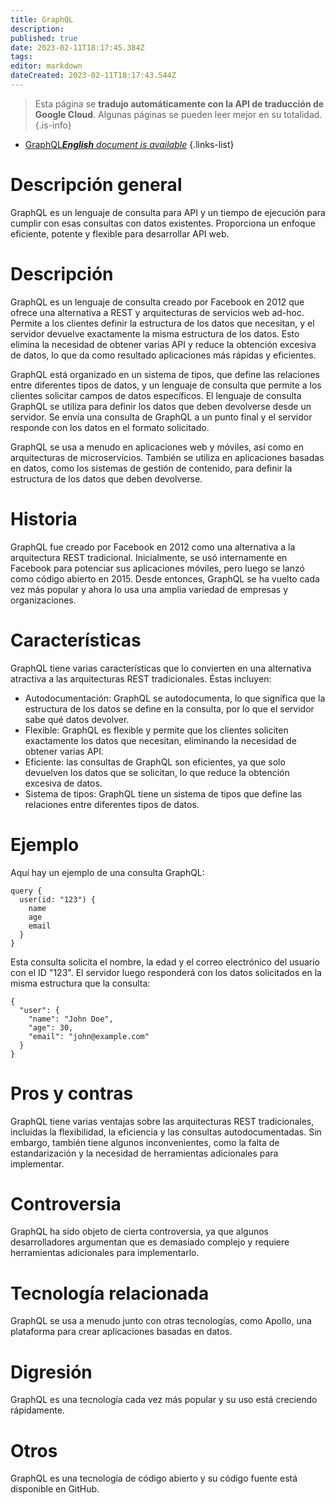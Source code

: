 ```yaml
---
title: GraphQL
description: 
published: true
date: 2023-02-11T18:17:45.384Z
tags: 
editor: markdown
dateCreated: 2023-02-11T18:17:43.544Z
---
```


> Esta página se **tradujo automáticamente con la API de traducción de Google Cloud**.
Algunas páginas se pueden leer mejor en su totalidad.{.is-info}



- [GraphQL***English** document is available*](/en/Knowledge-base/Dictionary/graphql)
{.links-list}


# Descripción general
GraphQL es un lenguaje de consulta para API y un tiempo de ejecución para cumplir con esas consultas con datos existentes. Proporciona un enfoque eficiente, potente y flexible para desarrollar API web.

# Descripción
GraphQL es un lenguaje de consulta creado por Facebook en 2012 que ofrece una alternativa a REST y arquitecturas de servicios web ad-hoc. Permite a los clientes definir la estructura de los datos que necesitan, y el servidor devuelve exactamente la misma estructura de los datos. Esto elimina la necesidad de obtener varias API y reduce la obtención excesiva de datos, lo que da como resultado aplicaciones más rápidas y eficientes.

GraphQL está organizado en un sistema de tipos, que define las relaciones entre diferentes tipos de datos, y un lenguaje de consulta que permite a los clientes solicitar campos de datos específicos. El lenguaje de consulta GraphQL se utiliza para definir los datos que deben devolverse desde un servidor. Se envía una consulta de GraphQL a un punto final y el servidor responde con los datos en el formato solicitado.

GraphQL se usa a menudo en aplicaciones web y móviles, así como en arquitecturas de microservicios. También se utiliza en aplicaciones basadas en datos, como los sistemas de gestión de contenido, para definir la estructura de los datos que deben devolverse.

# Historia
GraphQL fue creado por Facebook en 2012 como una alternativa a la arquitectura REST tradicional. Inicialmente, se usó internamente en Facebook para potenciar sus aplicaciones móviles, pero luego se lanzó como código abierto en 2015. Desde entonces, GraphQL se ha vuelto cada vez más popular y ahora lo usa una amplia variedad de empresas y organizaciones.

# Características
GraphQL tiene varias características que lo convierten en una alternativa atractiva a las arquitecturas REST tradicionales. Éstas incluyen:

- Autodocumentación: GraphQL se autodocumenta, lo que significa que la estructura de los datos se define en la consulta, por lo que el servidor sabe qué datos devolver.
- Flexible: GraphQL es flexible y permite que los clientes soliciten exactamente los datos que necesitan, eliminando la necesidad de obtener varias API.
- Eficiente: las consultas de GraphQL son eficientes, ya que solo devuelven los datos que se solicitan, lo que reduce la obtención excesiva de datos.
- Sistema de tipos: GraphQL tiene un sistema de tipos que define las relaciones entre diferentes tipos de datos.

# Ejemplo
Aquí hay un ejemplo de una consulta GraphQL:

```
query {
  user(id: "123") {
    name
    age
    email
  }
}
```

Esta consulta solicita el nombre, la edad y el correo electrónico del usuario con el ID "123". El servidor luego responderá con los datos solicitados en la misma estructura que la consulta:

```
{
  "user": {
    "name": "John Doe",
    "age": 30,
    "email": "john@example.com"
  }
}
```

# Pros y contras
GraphQL tiene varias ventajas sobre las arquitecturas REST tradicionales, incluidas la flexibilidad, la eficiencia y las consultas autodocumentadas. Sin embargo, también tiene algunos inconvenientes, como la falta de estandarización y la necesidad de herramientas adicionales para implementar.

# Controversia
GraphQL ha sido objeto de cierta controversia, ya que algunos desarrolladores argumentan que es demasiado complejo y requiere herramientas adicionales para implementarlo.

# Tecnología relacionada
GraphQL se usa a menudo junto con otras tecnologías, como Apollo, una plataforma para crear aplicaciones basadas en datos.

# Digresión
GraphQL es una tecnología cada vez más popular y su uso está creciendo rápidamente.

# Otros
GraphQL es una tecnología de código abierto y su código fuente está disponible en GitHub.